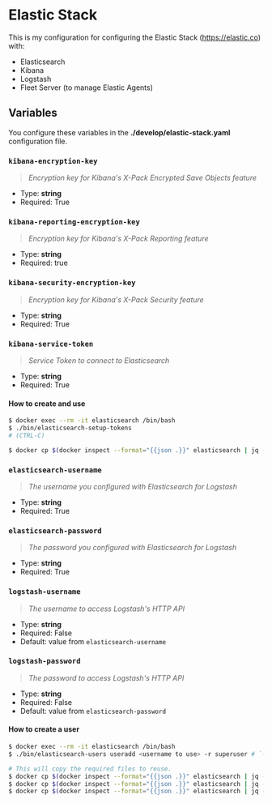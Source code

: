 # Elastic Stack
This is my configuration for configuring the Elastic Stack (https://elastic.co) with:

- Elasticsearch
- Kibana
- Logstash
- Fleet Server (to manage Elastic Agents)

## Variables
You configure these variables in the **./develop/elastic-stack.yaml** configuration file.

### `kibana-encryption-key`
> *Encryption key for Kibana's X-Pack Encrypted Save Objects feature*

- Type: **string**
- Required: True

### `kibana-reporting-encryption-key`
> *Encryption key for Kibana's X-Pack Reporting feature*

- Type: **string**
- Required: true

### `kibana-security-encryption-key`
> *Encryption key for Kibana's X-Pack Security feature*

- Type: **string**
- Required: True

### `kibana-service-token`
> *Service Token to connect to Elasticsearch*

- Type: **string**
- Required: True

#### How to create and use
```sh
$ docker exec --rm -it elasticsearch /bin/bash
$ ./bin/elasticsearch-setup-tokens
# (CTRL-C)

$ docker cp $(docker inspect --format="{{json .}}" elasticsearch | jq -r .Id):/usr/share/elasticsearch/config/users <path to terraform repo>/config/elasticsearch/service_tokens
```

### `elasticsearch-username`
> *The username you configured with Elasticsearch for Logstash*

- Type: **string**
- Required: True

### `elasticsearch-password`
> *The password you configured with Elasticsearch for Logstash*

- Type: **string**
- Required: True

### `logstash-username`
> *The username to access Logstash's HTTP API*

- Type: **string**
- Required: False
- Default: value from `elasticsearch-username`

### `logstash-password`
> *The password to access Logstash's HTTP API*

- Type: **string**
- Required: False
- Default: value from `elasticsearch-password`

#### How to create a user
```sh
$ docker exec --rm -it elasticsearch /bin/bash
$ ./bin/elasticsearch-users useradd <username to use> -r superuser # `-r superuser` is optional, but recommended

# This will copy the required files to reuse.
$ docker cp $(docker inspect --format="{{json .}}" elasticsearch | jq -r .Id):/usr/share/elasticsearch/config/users <path to terraform repo>/config/elasticsearch/users
$ docker cp $(docker inspect --format="{{json .}}" elasticsearch | jq -r .Id):/usr/share/elasticsearch/config/users <path to terraform repo>/config/elasticsearch/users_roles
$ docker cp $(docker inspect --format="{{json .}}" elasticsearch | jq -r .Id):/usr/share/elasticsearch/config/users <path to terraform repo>/config/elasticsearch/elasticsearch.keystore
```

